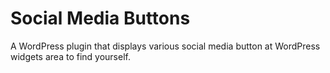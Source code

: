 # Social Media Buttons
A WordPress plugin that displays various social media button at WordPress widgets area to find yourself.
